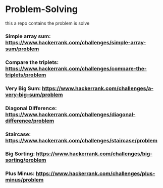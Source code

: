 # Problem-Solving
this a repo contains the problem is solve

### Simple array sum: https://www.hackerrank.com/challenges/simple-array-sum/problem
### Compare the triplets: https://www.hackerrank.com/challenges/compare-the-triplets/problem
### Very Big Sum: https://www.hackerrank.com/challenges/a-very-big-sum/problem
### Diagonal Difference: https://www.hackerrank.com/challenges/diagonal-difference/problem
### Staircase: https://www.hackerrank.com/challenges/staircase/problem

### Big Sorting: https://www.hackerrank.com/challenges/big-sorting/problem
### Plus Minus: https://www.hackerrank.com/challenges/plus-minus/problem